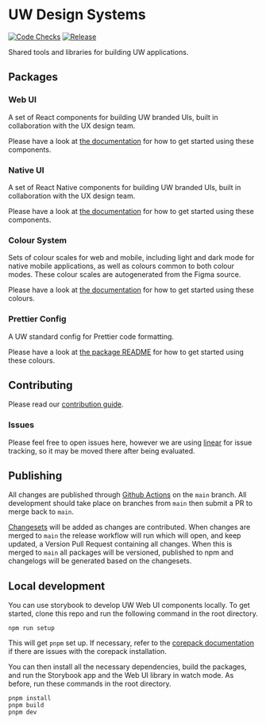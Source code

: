 # UW Design Systems

[![Code Checks](https://github.com/utilitywarehouse/design-systems/actions/workflows/checks.yml/badge.svg)](https://github.com/utilitywarehouse/design-systems/actions/workflows/checks.yml) [![Release](https://github.com/utilitywarehouse/design-systems/actions/workflows/release.yml/badge.svg)](https://github.com/utilitywarehouse/design-systems/actions/workflows/release.yml)

Shared tools and libraries for building UW applications.

## Packages

### Web UI

A set of React components for building UW branded UIs, built in collaboration
with the UX design team.

Please have a look at [the documentation](https://uw-web-ui.vercel.app/?path=/docs/web-ui-introduction--documentation) for how to get started using these
components.

### Native UI

A set of React Native components for building UW branded UIs, built in collaboration
with the UX design team.

Please have a look at [the documentation](https://uw-native-ui.vercel.app/?path=/docs/native-ui-introduction--docs) for how to get started using these
components.

### Colour System

Sets of colour scales for web and mobile, including light and dark mode for
native mobile applications, as well as colours common to both colour modes.
These colour scales are autogenerated from the Figma source.

Please have a look at [the documentation](https://uw-web-ui.vercel.app/?path=/docs/colour-system-introduction--documentation) for how to get started using these
colours.

### Prettier Config

A UW standard config for Prettier code formatting.

Please have a look at [the package README](./packages/prettier-config/README.md) for how to get started using these
colours.

## Contributing

Please read our [contribution guide](CONTRIBUTING.md).

### Issues

Please feel free to open issues here, however we are using
[linear](https://linear.app/utilitywarehouse/team/UWUI/all) for issue tracking,
so it may be moved there after being evaluated.

## Publishing

All changes are published through [Github Actions](https://github.com/features/actions) on the
`main` branch. All development should take place on branches from `main` then
submit a PR to merge back to `main`.

[Changesets](https://github.com/changesets/changesets/blob/main/docs/adding-a-changeset.md)
will be added as changes are contributed. When changes are merged to `main` the
release workflow will run which will open, and keep updated, a Version Pull
Request containing all changes. When this is merged to `main` all packages will
be versioned, published to npm and changelogs will be generated based on the
changesets.

## Local development

You can use storybook to develop UW Web UI components locally. To get started,
clone this repo and run the following command in the root directory.

```console
npm run setup
```

This will get `pnpm` set up. If necessary, refer to the [corepack documentation](https://github.com/nodejs/corepack#manual-installs)
if there are issues with the corepack installation.

You can then install all the necessary dependencies, build the packages, and run
the Storybook app and the Web UI library in watch mode. As before, run these
commands in the root directory.

```console
pnpm install
pnpm build
pnpm dev
```


